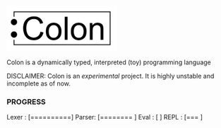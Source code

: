 <img src="misc/colon_logo.svg" alt="drawing" width="250"/>

Colon is a dynamically typed, interpreted (toy) programming language

DISCLAIMER:
Colon is an _experimental_ project. It is highly unstable and incomplete as of now.

### PROGRESS

Lexer : [==========]
Parser: [========  ]
Eval  : [          ]
REPL  : [===       ]
